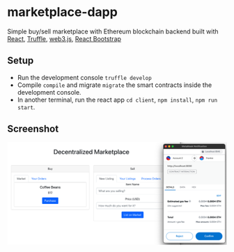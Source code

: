 # marketplace-dapp

Simple buy/sell marketplace with Ethereum blockchain backend built with [React](https://reactjs.org/), [Truffle](https://trufflesuite.com/boxes/react/), [web3.js](https://web3js.readthedocs.io/en/v1.5.2/), [React Bootstrap](https://react-bootstrap.github.io/)

## Setup

- Run the development console `truffle develop`
- Compile `compile` and migrate `migrate` the smart contracts inside the development console. 
- In another terminal, run the react app `cd client`, `npm install`, `npm run start`.

## Screenshot
![Screenshot](screenshot.png)
